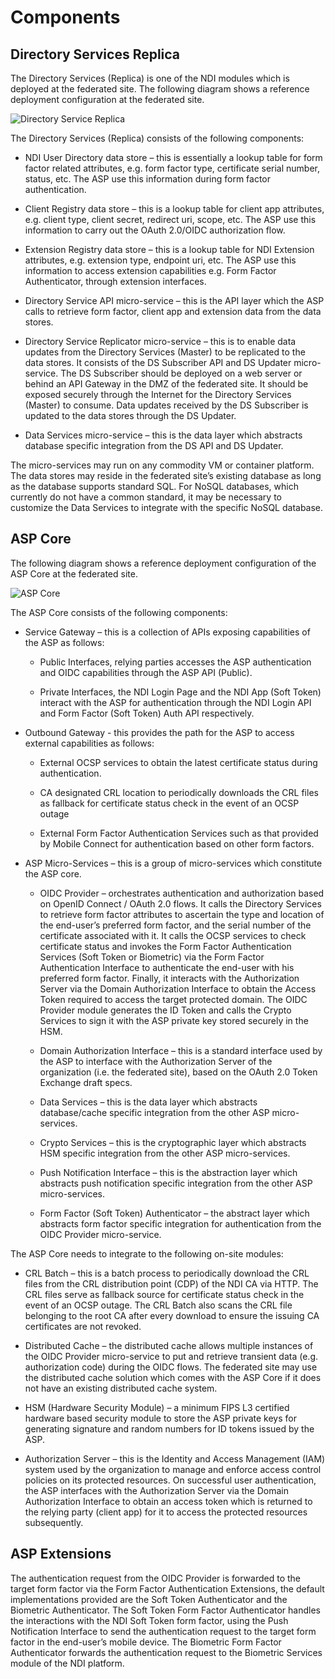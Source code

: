 # Components

## Directory Services Replica

The Directory Services (Replica) is one of the NDI modules which is deployed at the federated site. The following diagram shows a reference deployment configuration at the federated site.

![Directory Service Replica](\assets\lib\appwebdev\img\dsreplica.png)

The Directory Services (Replica) consists of the following components:

+ NDI User Directory data store – this is essentially a lookup table for form factor related attributes, e.g. form factor type, certificate serial number, status, etc.   The ASP use this information during form factor authentication.

+ Client Registry data store – this is a lookup table for client app attributes, e.g. client type, client secret, redirect uri, scope, etc.  The ASP use this information to carry out the OAuth 2.0/OIDC authorization flow.

+ Extension Registry data store – this is a lookup table for NDI Extension attributes, e.g. extension type, endpoint uri, etc.  The ASP use this information to access extension capabilities e.g. Form Factor Authenticator, through extension interfaces.

+ Directory Service API micro-service – this is the API layer which the ASP calls to retrieve form factor, client app and extension data from the data stores.

+ Directory Service Replicator micro-service – this is to enable data updates from the Directory Services (Master) to be replicated to the data stores.  It consists of the DS Subscriber API and DS Updater micro-service.  The DS Subscriber should be deployed on a web server or behind an API Gateway in the DMZ of the federated site.  It should be exposed securely through the Internet for the Directory Services (Master) to consume.   Data updates received by the DS Subscriber is updated to the data stores through the DS Updater.

+ Data Services micro-service – this is the data layer which abstracts database specific integration from the DS API and DS Updater.

The micro-services may run on any commodity VM or container platform.  The data stores may reside in the federated site’s existing database as long as the database supports standard SQL.  For NoSQL databases, which currently do not have a common standard, it may be necessary to customize the Data Services to integrate with the specific NoSQL database.

## ASP Core

The following diagram shows a reference deployment configuration of the ASP Core at the federated site.

![ASP Core](\assets\lib\appwebdev\img\aspcore.png)

The ASP Core consists of the following components:

+ Service Gateway – this is a collection of APIs exposing capabilities of the ASP as follows:

  + Public Interfaces, relying parties accesses the ASP authentication and OIDC capabilities through the ASP API (Public).

  + Private Interfaces, the NDI Login Page and the NDI App (Soft Token) interact with the ASP for authentication through the NDI Login API and Form Factor (Soft Token) Auth API respectively.

+ Outbound Gateway -  this provides the path for the ASP to access external capabilities as follows:

  + External OCSP services to obtain the latest certificate status during authentication.

  + CA designated CRL location to periodically downloads the CRL files as fallback for certificate status check in the event of an OCSP outage

  + External Form Factor Authentication Services such as that provided by Mobile Connect for authentication based on other form factors.

+ ASP Micro-Services – this is a group of micro-services which constitute the ASP core.
  
  + OIDC Provider – orchestrates authentication and authorization based on OpenID Connect / OAuth 2.0 flows.  It calls the Directory Services to retrieve form factor attributes to ascertain the type and location of the end-user’s preferred form factor, and the serial number of the certificate associated with it.  It calls the OCSP services to check certificate status and invokes the Form Factor Authentication Services (Soft Token or Biometric) via the Form Factor Authentication Interface to authenticate the end-user with his preferred form factor.  Finally, it interacts with the Authorization Server via the Domain Authorization Interface to obtain the Access Token required to access the target protected domain.  The OIDC Provider module generates the ID Token and calls the Crypto Services to sign it with the ASP private key stored securely in the HSM.
 
  + Domain Authorization Interface – this is a standard interface used by the ASP to interface with the Authorization Server of the organization (i.e. the federated site), based on the OAuth 2.0 Token Exchange draft specs.

  + Data Services – this is the data layer which abstracts database/cache specific integration from the other ASP micro-services.

  + Crypto Services – this is the cryptographic layer which abstracts HSM specific integration from the other ASP micro-services.
  
  + Push Notification Interface – this is the abstraction layer which abstracts push notification specific integration from the other ASP micro-services.

  + Form Factor (Soft Token) Authenticator – the abstract layer which abstracts form factor specific integration for authentication from the OIDC Provider micro-service.

The ASP Core needs to integrate to the following on-site modules:

 + CRL Batch – this is a batch process to periodically download the CRL files from the CRL distribution point (CDP) of the NDI CA via HTTP.  The CRL files serve as fallback source for certificate status check in the event of an OCSP outage.  The CRL Batch also scans the CRL file belonging to the root CA after every download to ensure the issuing CA certificates are not revoked.
 
 + Distributed Cache – the distributed cache allows multiple instances of the OIDC Provider micro-service to put and retrieve transient data (e.g. authorization code) during the OIDC flows.  The federated site may use the distributed cache solution which comes with the ASP Core if it does not have an existing distributed cache system.

  + HSM (Hardware Security Module) – a minimum FIPS L3 certified hardware based security module to store the ASP private keys for generating signature and random numbers for ID tokens issued by the ASP. 

  + Authorization Server – this is the Identity and Access Management (IAM) system used by the organization to manage and enforce access control policies on its protected resources.   On successful user authentication, the ASP interfaces with the Authorization Server via the Domain Authorization Interface to obtain an access token which is returned to the relying party (client app) for it to access the protected resources subsequently.

## ASP Extensions

The authentication request from the OIDC Provider is forwarded to the target form factor via the Form Factor Authentication Extensions, the default implementations provided are the Soft Token Authenticator and the Biometric Authenticator.  The Soft Token Form Factor Authenticator handles the interactions with the NDI Soft Token form factor, using the Push Notification Interface to send the authentication request to the target form factor in the end-user’s mobile device.  The Biometric Form Factor Authenticator forwards the authentication request to the Biometric Services module of the NDI platform.